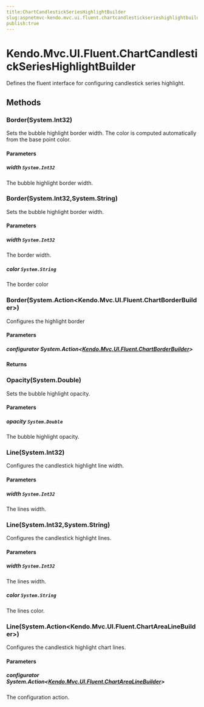 ```yaml
---
title:ChartCandlestickSeriesHighlightBuilder
slug:aspnetmvc-kendo.mvc.ui.fluent.chartcandlestickserieshighlightbuilder
publish:true
---
```


# Kendo.Mvc.UI.Fluent.ChartCandlestickSeriesHighlightBuilder
Defines the fluent interface for configuring candlestick series highlight.



## Methods

### Border(System.Int32)
Sets the bubble highlight border width.
            The color is computed automatically from the base point color.


#### Parameters

##### width `System.Int32`
The bubble highlight border width.




### Border(System.Int32,System.String)
Sets the bubble highlight border width.


#### Parameters

##### width `System.Int32`
The border width.

##### color `System.String`
The border color




### Border(System.Action\<Kendo.Mvc.UI.Fluent.ChartBorderBuilder\>)
Configures the highlight border


#### Parameters

##### configurator System.Action<[Kendo.Mvc.UI.Fluent.ChartBorderBuilder](/api/wrappers/aspnet-mvc/Kendo.Mvc.UI.Fluent/ChartBorderBuilder)>




#### Returns



### Opacity(System.Double)
Sets the bubble highlight opacity.


#### Parameters

##### opacity `System.Double`
The bubble highlight opacity.




### Line(System.Int32)
Configures the candlestick highlight line width.


#### Parameters

##### width `System.Int32`
The lines width.




### Line(System.Int32,System.String)
Configures the candlestick highlight lines.


#### Parameters

##### width `System.Int32`
The lines width.

##### color `System.String`
The lines color.




### Line(System.Action\<Kendo.Mvc.UI.Fluent.ChartAreaLineBuilder\>)
Configures the candlestick highlight chart lines.


#### Parameters

##### configurator System.Action<[Kendo.Mvc.UI.Fluent.ChartAreaLineBuilder](/api/wrappers/aspnet-mvc/Kendo.Mvc.UI.Fluent/ChartAreaLineBuilder)>
The configuration action.





